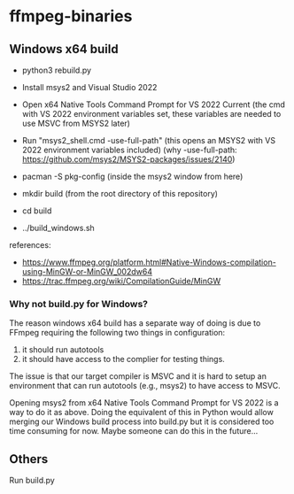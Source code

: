 # ffmpeg-binaries

## Windows x64 build

- python3 rebuild.py

- Install msys2 and Visual Studio 2022

- Open x64 Native Tools Command Prompt for VS 2022 Current (the cmd with VS 2022 environment variables set, these variables are needed to use MSVC from MSYS2 later)

- Run "msys2_shell.cmd -use-full-path" (this opens an MSYS2 with VS 2022 environment variables included)
(why -use-full-path: https://github.com/msys2/MSYS2-packages/issues/2140)

- pacman -S pkg-config (inside the msys2 window from here)
- mkdir build (from the root directory of this repository)
- cd build
- ../build_windows.sh

references:
- https://www.ffmpeg.org/platform.html#Native-Windows-compilation-using-MinGW-or-MinGW_002dw64
- https://trac.ffmpeg.org/wiki/CompilationGuide/MinGW


### Why not build.py for Windows?

The reason windows x64 build has a separate way of doing is due to FFmpeg requiring the following two things in configuration:
1. it should run autotools
2. it should have access to the complier for testing things.

The issue is that our target compiler is MSVC and it is hard to setup an environment that can run autotools (e.g., msys2) to have access to MSVC.

Opening msys2 from x64 Native Tools Command Prompt for VS 2022 is a way to do it as above.
Doing the equivalent of this in Python would allow merging our Windows build process into build.py but it is considered too time consuming for now.
Maybe someone can do this in the future... 


## Others

Run build.py
